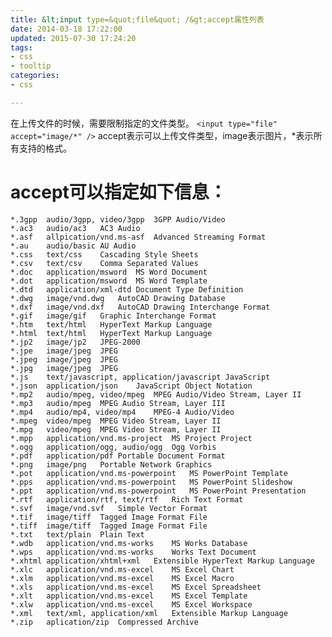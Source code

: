 ```yaml
---
title: &lt;input type=&quot;file&quot; /&gt;accept属性列表
date: 2014-03-18 17:22:00
updated: 2015-07-30 17:24:20
tags: 
- css
- tooltip
categories: 
- css

---
```

在上传文件的时候，需要限制指定的文件类型。
`<input type="file" accept="image/*" />`
accept表示可以上传文件类型，image表示图片，*表示所有支持的格式。

# accept可以指定如下信息：


<!--more-->


    *.3gpp	audio/3gpp, video/3gpp	3GPP Audio/Video
    *.ac3	audio/ac3	AC3 Audio
    *.asf	allpication/vnd.ms-asf	Advanced Streaming Format
    *.au	audio/basic	AU Audio
    *.css	text/css	Cascading Style Sheets
    *.csv	text/csv	Comma Separated Values
    *.doc	application/msword	MS Word Document
    *.dot	application/msword	MS Word Template
    *.dtd	application/xml-dtd	Document Type Definition
    *.dwg	image/vnd.dwg	AutoCAD Drawing Database
    *.dxf	image/vnd.dxf	AutoCAD Drawing Interchange Format
    *.gif	image/gif	Graphic Interchange Format
    *.htm	text/html	HyperText Markup Language
    *.html	text/html	HyperText Markup Language
    *.jp2	image/jp2	JPEG-2000
    *.jpe	image/jpeg	JPEG
    *.jpeg	image/jpeg	JPEG
    *.jpg	image/jpeg	JPEG
    *.js	text/javascript, application/javascript	JavaScript
    *.json	application/json	JavaScript Object Notation
    *.mp2	audio/mpeg, video/mpeg	MPEG Audio/Video Stream, Layer II
    *.mp3	audio/mpeg	MPEG Audio Stream, Layer III
    *.mp4	audio/mp4, video/mp4	MPEG-4 Audio/Video
    *.mpeg	video/mpeg	MPEG Video Stream, Layer II
    *.mpg	video/mpeg	MPEG Video Stream, Layer II
    *.mpp	application/vnd.ms-project	MS Project Project
    *.ogg	application/ogg, audio/ogg	Ogg Vorbis
    *.pdf	application/pdf	Portable Document Format
    *.png	image/png	Portable Network Graphics
    *.pot	application/vnd.ms-powerpoint	MS PowerPoint Template
    *.pps	application/vnd.ms-powerpoint	MS PowerPoint Slideshow
    *.ppt	application/vnd.ms-powerpoint	MS PowerPoint Presentation
    *.rtf	application/rtf, text/rtf	Rich Text Format
    *.svf	image/vnd.svf	Simple Vector Format
    *.tif	image/tiff	Tagged Image Format File
    *.tiff	image/tiff	Tagged Image Format File
    *.txt	text/plain	Plain Text
    *.wdb	application/vnd.ms-works	MS Works Database
    *.wps	application/vnd.ms-works	Works Text Document
    *.xhtml	application/xhtml+xml	Extensible HyperText Markup Language
    *.xlc	application/vnd.ms-excel	MS Excel Chart
    *.xlm	application/vnd.ms-excel	MS Excel Macro
    *.xls	application/vnd.ms-excel	MS Excel Spreadsheet
    *.xlt	application/vnd.ms-excel	MS Excel Template
    *.xlw	application/vnd.ms-excel	MS Excel Workspace
    *.xml	text/xml, application/xml	Extensible Markup Language
    *.zip	aplication/zip	Compressed Archive
